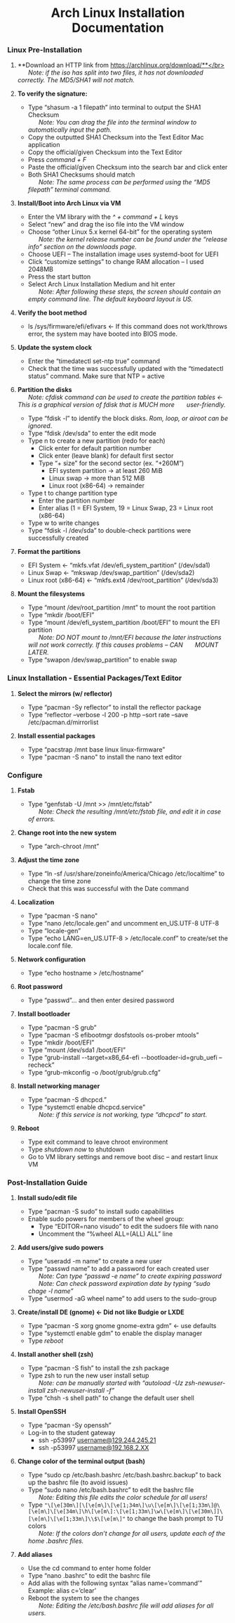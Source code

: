 <h1 align="center">Arch Linux Installation Documentation</h1>

### Linux Pre-Installation

1. **Download an HTTP link from https://archlinux.org/download/**</br>
&nbsp;&nbsp;&nbsp;&nbsp;&nbsp;&nbsp;*Note: if the iso has split into two files, it has not downloaded correctly. The MD5/SHA1 will not match.*</br>

2. **To verify the signature:**
    * Type “shasum -a 1 filepath” into terminal to output the SHA1 Checksum</br>
&nbsp;&nbsp;&nbsp;&nbsp;&nbsp;&nbsp;*Note: You can drag the file into the terminal window to automatically input the path.* 
    * Copy the outputted SHA1 Checksum into the Text Editor Mac application
    * Copy the official/given Checksum into the Text Editor
    * Press *command + F*
    * Paste the official/given Checksum into the search bar and click enter
    * Both SHA1 Checksums should match </br>
&nbsp;&nbsp;&nbsp;&nbsp;&nbsp;&nbsp;*Note: The same process can be performed using the “MD5 filepath” terminal command.* 

3. **Install/Boot into Arch Linux via VM**
    * Enter the VM library with the *^ + command + L* keys
    * Select “new” and drag the iso file into the VM window
    * Choose “other Linux 5.x kernel 64-bit” for the operating system</br>
&nbsp;&nbsp;&nbsp;&nbsp;&nbsp;&nbsp;*Note: the kernel release number can be found under the “release info” section on the downloads page.*
    * Choose UEFI – The installation image uses systemd-boot for UEFI
    * Click “customize settings” to change RAM allocation – I used 2048MB
    * Press the start button
    * Select Arch Linux Installation Medium and hit enter</br>
&nbsp;&nbsp;&nbsp;&nbsp;&nbsp;&nbsp;*Note: After following these steps, the screen should contain an empty command line. The default keyboard layout is US.*  

4. **Verify the boot method**
    * ls /sys/firmware/efi/efivars <- If this command does not work/throws error, the system may have booted into BIOS mode. 

5. **Update the system clock**
    * Enter the “timedatectl set-ntp true” command
    * Check that the time was successfully updated with the “timedatectl status” command. Make sure that NTP = active 

6. **Partition the disks**</br>
&nbsp;&nbsp;&nbsp;&nbsp;&nbsp;&nbsp;*Note: cfdisk command can be used to create the partition tables <- This is a graphical version of fdisk that is MUCH more &nbsp;&nbsp;&nbsp;&nbsp;&nbsp;&nbsp;user-friendly.*
    * Type “fdisk -l” to identify the block disks. *Rom, loop, or airoot can be ignored*.
    * Type “fdisk /dev/sda” to enter the edit mode
    * Type n to create a new partition (redo for each)
      * Click enter for default partition number
      * Click enter (leave blank) for default first sector
      * Type “+ size” for the second sector (ex. “+260M”)
        * EFI system partition -> at least 260 MiB
        * Linux swap -> more than 512 MiB
        * Linux root (x86-64) -> remainder 
    * Type t to change partition type
      * Enter the partition number
      * Enter alias (1 = EFI System, 19 = Linux Swap, 23 = Linux root (x86-64)
    * Type w to write changes
    * Type “fdisk -l /dev/sda” to double-check partitions were successfully created
    
7. **Format the partitions**
    * EFI System <- “mkfs.vfat /dev/efi_system_partition” (/dev/sda1)
    * Linux Swap <- “mkswap /dev/swap_partition” (/dev/sda2)
    * Linux root (x86-64) <- “mkfs.ext4 /dev/root_partition” (/dev/sda3)

8. **Mount the filesystems**
    * Type “mount /dev/root_partition /mnt” to mount the root partition
    * Type “mkdir /boot/EFI”
    * Type “mount /dev/efi_system_partition /boot/EFI” to mount the EFI partition </br>
&nbsp;&nbsp;&nbsp;&nbsp;&nbsp;&nbsp;*Note: DO NOT mount to /mnt/EFI because the later instructions will not work correctly. If this causes problems – CAN  &nbsp;&nbsp;&nbsp;&nbsp;&nbsp;&nbsp;MOUNT LATER.*  
    * Type “swapon /dev/swap_partition” to enable swap

### Linux Installation - Essential Packages/Text Editor

1. **Select the mirrors (w/ reflector)**
    * Type “pacman -Sy reflector” to install the reflector package
    * Type “reflector –verbose -l 200 -p http –sort rate –save /etc/pacman.d/mirrorlist

2. **Install essential packages**
    * Type “pacstrap /mnt base linux linux-firmware”
    * Type "pacman -S nano" to install the nano text editor

### Configure 

1. **Fstab**
    * Type “genfstab -U  /mnt >> /mnt/etc/fstab”</br>
&nbsp;&nbsp;&nbsp;&nbsp;&nbsp;&nbsp;*Note: Check the resulting /mnt/etc/fstab file, and edit it in case of errors.*

2. **Change root into the new system**
    * Type “arch-chroot /mnt”

3. **Adjust the time zone**
    * Type “ln -sf /usr/share/zoneinfo/America/Chicago /etc/localtime” to change the time zone
    * Check that this was successful with the Date command

4. **Localization**
    * Type “pacman -S nano"
    * Type “nano /etc/locale.gen” and uncomment en_US.UTF-8 UTF-8
    * Type “locale-gen”
    * Type “echo LANG=en_US.UTF-8 > /etc/locale.conf” to create/set the locale.conf file. 

5. **Network configuration**
    * Type “echo hostname > /etc/hostname” 

6. **Root password**
    * Type “passwd”… and then enter desired password 

7. **Install bootloader**
    * Type “pacman -S grub”
    * Type “pacman -S efibootmgr dosfstools os-prober mtools”
    * Type “mkdir /boot/EFI”
    * Type “mount /dev/sda1 /boot/EFI”
    * Type “grub-install --target=x86_64-efi --bootloader-id=grub_uefi –recheck” 
    * Type “grub-mkconfig -o /boot/grub/grub.cfg”

8. **Install networking manager**
    * Type “pacman -S dhcpcd.”
    * Type “systemctl enable dhcpcd.service"</br>
&nbsp;&nbsp;&nbsp;&nbsp;&nbsp;&nbsp;*Note: if this service is not working, type “dhcpcd” to start.*

9. **Reboot**
    * Type exit command to leave chroot environment
    * Type *shutdown now* to shutdown
    * Go to VM library settings and remove boot disc – and restart linux VM

### Post-Installation Guide

1. **Install sudo/edit file**
    * Type “pacman -S sudo” to install sudo capabilities
    * Enable sudo powers for members of the wheel group:
      * Type “EDITOR=nano visudo” to edit the sudoers file with nano
      * Uncomment the “%wheel ALL=(ALL) ALL” line

2. **Add users/give sudo powers**
    * Type “useradd -m name” to create a new user
    * Type “passwd name” to add a password for each created user</br>
&nbsp;&nbsp;&nbsp;&nbsp;&nbsp;&nbsp;*Note: Can type “passwd -e name” to create expiring password*</br>
&nbsp;&nbsp;&nbsp;&nbsp;&nbsp;&nbsp;*Note: Can check password expiration date by typing “sudo chage -l name”*
    * Type “usermod -aG wheel name” to add users to the sudo-group
    
3. **Create/install DE (gnome) <- Did not like Budgie or LXDE**
    * Type “pacman -S xorg gnome gnome-extra gdm”  <- use defaults
    * Type “systemctl enable gdm” to enable the display manager
    * Type *reboot*

4. **Install another shell (zsh)**
    * Type “pacman -S fish” to install the zsh package
    * Type zsh to run the new user install setup</br>
&nbsp;&nbsp;&nbsp;&nbsp;&nbsp;&nbsp;*Note: can be manually started with “autoload -Uz zsh-newuser-install zsh-newuser-install -f”*
    * Type “chsh -s shell path” to change the default user shell
    
5. **Install OpenSSH**
    * Type “pacman -Sy openssh”
    * Log-in to the student gateway 
      * ssh -p53997 username@129.244.245.21
      * ssh -p53997 username@192.168.2.XX

6. **Change color of the terminal output (bash)**
    * Type “sudo cp /etc/bash.bashrc /etc/bash.bashrc.backup” to back up the bashrc file (to avoid issues)
    * Type “sudo nano /etc/bash.bashrc” to edit the bashrc file</br>
&nbsp;&nbsp;&nbsp;&nbsp;&nbsp;&nbsp;*Note: Editing this file edits the color schedule for all users!*
    * Type `"\[\e[30m\][\[\e[m\]\[\e[1;34m\]\u\[\e[m\]\[\e[1;33m\]@\[\e[m\]\[\e[34m\]\h\[\e[m\]:\[\e[1;33m\]\w\[\e[m\]\[\e[30m\]]\[\e[m\]\[\e[1;33m\]\\$\[\e[m\]"` to change the bash prompt to TU colors</br>
&nbsp;&nbsp;&nbsp;&nbsp;&nbsp;&nbsp;*Note: If the colors don’t change for all users, update each of the home .bashrc files.*

7. **Add aliases**
    * Use the cd command to enter home folder
    * Type “nano .bashrc” to edit the bashrc file
    * Add alias with the following syntax “alias name=’command’” Example: alias c=’clear’
    * Reboot the system to see the changes</br>
&nbsp;&nbsp;&nbsp;&nbsp;&nbsp;&nbsp;*Note: Editing the /etc/bash.bashrc file will add aliases for all users.*







